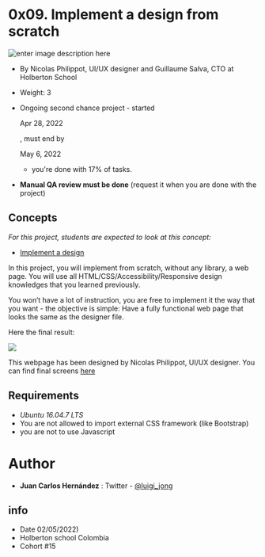 # 0x09. Implement a design from scratch
![enter image description here](https://imgur.com/mxbQAKR)

-   By Nicolas Philippot, UI/UX designer and Guillaume Salva, CTO at Holberton School
-   Weight: 3
-   Ongoing second chance project - started
    
    Apr 28, 2022
    
    , must end by
    
    May 6, 2022
    
    - you're done with  17% of tasks.
-   **Manual QA review must be done**  (request it when you are done with the project)

## Concepts

_For this project, students are expected to look at this concept:_

-   [Implement a design](https://intranet.hbtn.io/concepts/220)

In this project, you will implement from scratch, without any library, a web page. You will use all HTML/CSS/Accessibility/Responsive design knowledges that you learned previously.

You won’t have a lot of instruction, you are free to implement it the way that you want - the objective is simple: Have a fully functional web page that looks the same as the designer file.

Here the final result:

![](https://holbertonintranet.s3.amazonaws.com/uploads/medias/2020/2/60df485eb772ecbad54a.jpg?X-Amz-Algorithm=AWS4-HMAC-SHA256&X-Amz-Credential=AKIARDDGGGOU5BHMTQX4%2F20220504%2Fus-east-1%2Fs3%2Faws4_request&X-Amz-Date=20220504T014404Z&X-Amz-Expires=86400&X-Amz-SignedHeaders=host&X-Amz-Signature=b5522d7f092e4eed760206a15181e9c28ceb75aa668e408761b2f4e424a6471b)

This webpage has been designed by Nicolas Philippot, UI/UX designer. You can find final screens  [here](https://intranet-projects-files.s3.amazonaws.com/holbertonschool-webstack/622/Archive.zip "here")

## Requirements

-   _Ubuntu 16.04.7 LTS_
-   You are not allowed to import external CSS framework (like Bootstrap)
-   you are not to use Javascript

## [](https://github.com/Jong9106/holbertonschool-higher_level_programming/tree/main/0x10-python-network_0#author)

# Author

-   **Juan Carlos Hernández**  : Twitter -  [@luigi_jong](https://twitter.com/luigi_jong)

## [](https://github.com/Jong9106/holbertonschool-higher_level_programming/tree/main/0x10-python-network_0#info)info

-   Date 02/05/2022)
-   Holberton school Colombia
-   Cohort #15